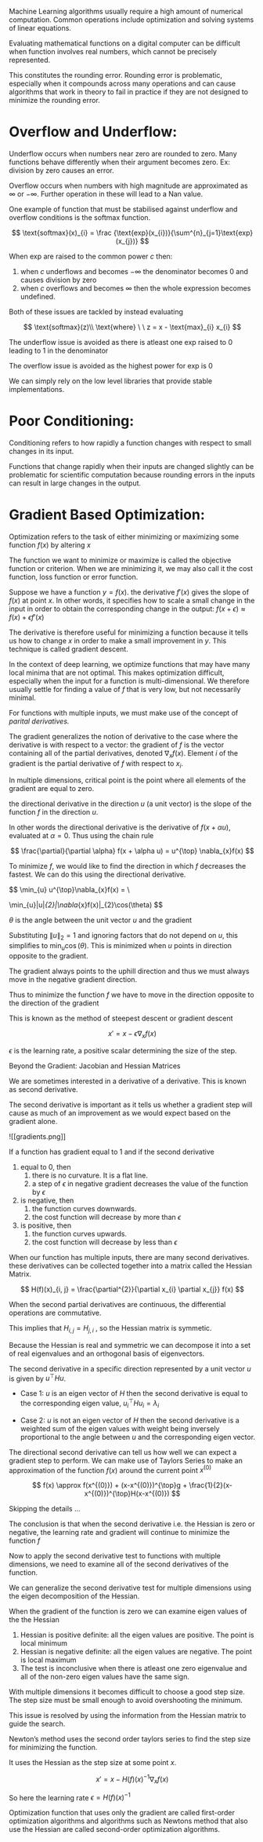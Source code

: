 
Machine Learning algorithms usually require a high amount of numerical computation. Common operations include optimization and solving systems of linear equations. 

Evaluating mathematical functions on a digital computer can be difficult when function involves real numbers, which cannot be precisely represented.

This constitutes the rounding error. Rounding error is problematic, especially when it compounds across many operations and can cause algorithms that work in theory to fail in practice if they are not designed to minimize the rounding error.

# Overflow and Underflow:

Underflow occurs when numbers near zero are rounded to zero. Many functions behave differently when their argument becomes zero. Ex: division by zero causes an error.

Overflow occurs when numbers with high magnitude are approximated as $\infty$ or $-\infty$. Further operation in these will lead to a Nan value.

One example of function that must be stabilised against underflow and overflow conditions is the softmax function.

$$
\text{softmax}(x)_{i} = \frac {\text{exp}(x_{i})}{\sum^{n}_{j=1}\text{exp}(x_{j})}
$$

When $\text{exp}$ are raised to the common power $c$ then:

1. when $c$  underflows and becomes $-\infty$ the denominator becomes $0$ and causes division by zero
2. when $c$ overflows and becomes $\infty$ then the whole expression becomes undefined.

Both of these issues are tackled by instead evaluating

$$
\text{softmax}(z)\\
 \text{where} \ \  z = x - \text{max}_{i} x_{i} 
$$

The underflow issue is avoided as there is atleast one $\text{exp}$ raised to $0$ leading to $1$ in the denominator

The overflow issue is avoided as the highest power for $\text{exp}$ is $0$

We can simply rely on the low level libraries that provide stable implementations.

# Poor Conditioning:

Conditioning refers to how rapidly a function changes with respect to small changes in its input.

Functions that change rapidly when their inputs are changed slightly can be problematic for scientific computation because rounding errors in the inputs can result in large changes in the output.

# Gradient Based Optimization:

Optimization refers to the task of either minimizing or maximizing some function $f(x)$ by altering $x$

The function we want to minimize or maximize is called the objective function or criterion. When we are minimizing it, we may also call it the cost function, loss function or error function.

Suppose we have a function $y = f(x)$. the derivative $f'(x)$ gives the slope of $f(x)$ at point $x$. In other words, it specifies how to scale a small change in the input in order to obtain the corresponding change in the output: $f(x + \epsilon) \approx f(x) + \epsilon f'(x)$

The derivative is therefore useful for minimizing a function because it tells us how to change $x$ in order to make a small improvement in $y$. This technique is called gradient descent.

In the context of deep learning, we optimize functions that may have many local minima that are not optimal. This makes optimization difficult, especially when the input for a function is multi-dimensional. We therefore usually settle for finding a value of $f$ that is very low, but not necessarily minimal.

For functions with multiple inputs, we must make use of the concept of *parital derivatives.*

The gradient generalizes the notion of derivative to the case where the derivative is with respect to a vector: the gradient of $f$ is the vector containing all of the partial derivatives, denoted $\nabla_{x}f(x)$. Element $i$ of the gradient is the partial derivative of $f$ with respect to $x_{i}$.

In multiple dimensions, critical point is the point where all elements of the gradient are equal to zero.

the directional derivative in the direction $u$ (a unit vector) is the slope of the function $f$ in the direction $u$.

In other words the directional derivative is the derivative of $f(x + \alpha u)$, evaluated at $\alpha = 0$. Thus using the chain rule

$$
\frac{\partial}{\partial \alpha} f(x + \alpha u) = u^{\top} \nabla_{x}f(x)
$$

To minimize $f$, we would like to find the direction in which $f$  decreases the fastest. We can do this using the directional derivative.

$$
\min_{u} u^{\top}\nabla_{x}f(x) = \\

\min_{u}\|u\|_{2}\|\nabla_{x}f(x)\|_{2}\cos(\theta)
$$

$\theta$ is the angle between the unit vector $u$ and the gradient

Substituting $\|u\|_{2} = 1$ and ignoring factors that do not depend on $u$, this simplifies to $\min_{u} \cos(\theta)$. This is minimized when $u$ points in direction opposite to the gradient.

The gradient always points to the uphill direction and thus we must always move in the negative gradient direction.

Thus to minimize the function $f$ we have to move in the direction opposite to the direction of the gradient

This is known as the method of steepest descent or gradient descent

$$
x' = x - \epsilon\nabla_{x}f(x)
$$

$\epsilon$ is the learning rate, a positive scalar determining the size of the step.

Beyond the Gradient: Jacobian and Hessian Matrices

We are sometimes interested in a derivative of a derivative. This is known as second derivative. 

The second derivative is important as it tells us whether a gradient step will cause as much of an improvement as we would expect based on the gradient alone.

![[gradients.png]]

If a function has gradient equal to $1$  and if the second derivative

1. equal to $0$, then 
    1. there is no curvature. It is a flat line.
    2. a step of $\epsilon$ in negative gradient decreases the value of the function by $\epsilon$
2. is negative, then
    1. the function curves downwards.
    2. the cost function will decrease by more than $\epsilon$
3. is positive, then
    1. the function curves upwards.
    2. the cost function will decrease by less than $\epsilon$

When our function has multiple inputs, there are many second derivatives. these derivatives can be collected together into a matrix called the Hessian Matrix.

$$
H(f)(x)_{i, j} = \frac{\partial^{2}}{\partial x_{i} \partial x_{j}} f(x)
$$

When the second partial derivatives are continuous, the differential operations are commutative. 

This implies that $H_{i, j} = H_{j, i}$ , so the Hessian matrix is symmetic.

Because the Hessian is real and symmetric we can decompose it into a set of real eigenvalues and an orthogonal basis of eigenvectors.

The second derivative in a specific direction represented by a unit vector $u$ is given by $u^{\top}Hu$. 

- Case 1: $u$ is an eigen vector of $H$ then the second derivative is equal to the corresponding eigen value, $u_{i}^{\top}Hu_{i} = \lambda_{i}$
  
- Case 2: $u$ is not an eigen vector of $H$ then the second derivative is a weighted sum of the eigen values with weight being inversely proportional to the angle between $u$ and the corresponding eigen vector.

The directional second derivative can tell us how well we can expect a gradient step to perform. We can make use of Taylors Series to make an approximation of the function $f(x)$ around the current point $x^{(0)}$

$$
f(x) \approx f(x^{(0)}) + (x-x^{(0)})^{\top}g + \frac{1}{2}(x-x^{(0)})^{\top}H(x-x^{(0)})
$$

Skipping the details $\dots$

The conclusion is that when the second derivative i.e. the Hessian is zero or negative, the learning rate and gradient will continue to minimize the function $f$

Now to apply the second derivative test to functions with multiple dimensions, we need to examine all of the second derivatives of the function. 

We can generalize the second derivative test for multiple dimensions using the eigen decomposition of the Hessian.

When the gradient of the function is zero we can examine eigen values of the the Hessian

1. Hessian is positive definite: all the eigen values are positive. The point is local minimum
2. Hessian is negative definite: all the eigen values are negative. The point is local maximum
3. The test is inconclusive when there is atleast one zero eigenvalue and all of the non-zero eigen values have the same sign.

With multiple dimensions it becomes difficult to choose a good step size. The step size must be small enough to avoid overshooting the minimum.

This issue is resolved by using the information from the Hessian matrix to guide the search.

Newton’s method uses the second order taylors series to find the step size for minimizing the function.

It uses the Hessian as the step size at some point $x$.

$$
x' = x - H(f)(x)^{-1} \nabla_{x}f(x)
$$

So here the learning rate $\epsilon = H(f)(x)^{-1}$

Optimization function that uses only the gradient are called first-order optimization algorithms and algorithms such as Newtons method that also use the Hessian are called second-order optimization algorithms.